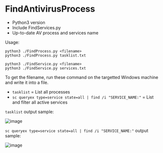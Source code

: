 # FindAntivirusProcess
- Python3 version
- Include FindServices.py
- Up-to-date AV process and services name

Usage:
```
python3 ./FindProcess.py <filename>
python3 ./FindProcess.py tasklist.txt

python3 ./FindService.py <filename>
python3 ./FindService.py services.txt
```

To get the filename, run these command on the targetted Windows machine and write it into a file.
- `tasklist` = List all processes
- `sc queryex type=service state=all | find /i "SERVICE_NAME:"` = List and filter all active services

`tasklist` output sample:

![image](https://user-images.githubusercontent.com/56353946/147062713-d8470a22-d69b-40c7-bc71-9ebee384d17f.png)

`sc queryex type=service state=all | find /i "SERVICE_NAME:"` output sample:

![image](https://user-images.githubusercontent.com/56353946/147062863-2e6d9556-495a-40a4-974d-9a9a62d038b9.png)
